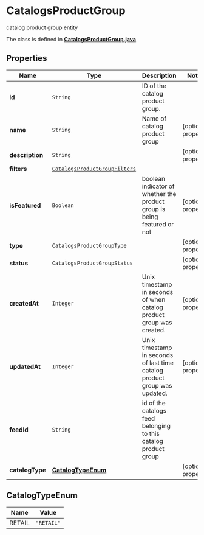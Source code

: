 

# CatalogsProductGroup

catalog product group entity

The class is defined in **[CatalogsProductGroup.java](../../src/main/java/org/openapitools/model/CatalogsProductGroup.java)**

## Properties

Name | Type | Description | Notes
------------ | ------------- | ------------- | -------------
**id** | `String` | ID of the catalog product group. | 
**name** | `String` | Name of catalog product group |  [optional property]
**description** | `String` |  |  [optional property]
**filters** | [`CatalogsProductGroupFilters`](CatalogsProductGroupFilters.md) |  | 
**isFeatured** | `Boolean` | boolean indicator of whether the product group is being featured or not |  [optional property]
**type** | `CatalogsProductGroupType` |  |  [optional property]
**status** | `CatalogsProductGroupStatus` |  |  [optional property]
**createdAt** | `Integer` | Unix timestamp in seconds of when catalog product group was created. |  [optional property]
**updatedAt** | `Integer` | Unix timestamp in seconds of last time catalog product group was updated. |  [optional property]
**feedId** | `String` | id of the catalogs feed belonging to this catalog product group | 
**catalogType** | [**CatalogTypeEnum**](#CatalogTypeEnum) |  |  [optional property]











## CatalogTypeEnum

Name | Value
---- | -----
RETAIL | `"RETAIL"`


